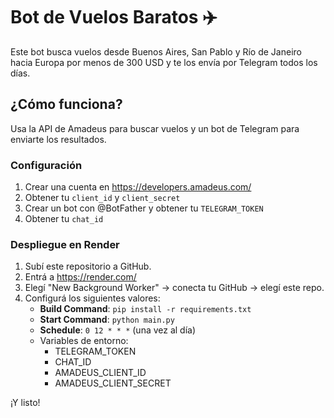 # Bot de Vuelos Baratos ✈️

Este bot busca vuelos desde Buenos Aires, San Pablo y Río de Janeiro hacia Europa por menos de 300 USD y te los envía por Telegram todos los días.

## ¿Cómo funciona?

Usa la API de Amadeus para buscar vuelos y un bot de Telegram para enviarte los resultados.

### Configuración

1. Crear una cuenta en https://developers.amadeus.com/
2. Obtener tu `client_id` y `client_secret`
3. Crear un bot con @BotFather y obtener tu `TELEGRAM_TOKEN`
4. Obtener tu `chat_id`

### Despliegue en Render

1. Subí este repositorio a GitHub.
2. Entrá a https://render.com/
3. Elegí "New Background Worker" → conecta tu GitHub → elegí este repo.
4. Configurá los siguientes valores:
   - **Build Command**: `pip install -r requirements.txt`
   - **Start Command**: `python main.py`
   - **Schedule**: `0 12 * * *` (una vez al día)
   - Variables de entorno:
     - TELEGRAM_TOKEN
     - CHAT_ID
     - AMADEUS_CLIENT_ID
     - AMADEUS_CLIENT_SECRET

¡Y listo!

